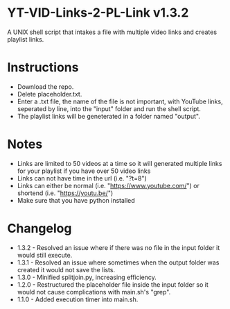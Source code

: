 # YT-VID-Links-2-PL-Link v1.3.2
A UNIX shell script that intakes a file with multiple video links and creates playlist links.

# Instructions
- Download the repo.
- Delete placeholder.txt.
- Enter a .txt file, the name of the file is not important, with YouTube links, seperated by line, into the "input" folder and run the shell script.
- The playlist links will be geneterated in a folder named "output".

# Notes
- Links are limited to 50 videos at a time so it will generated multiple links for your playlist if you have over 50 video links
- Links can not have time in the url (i.e. "?t=8")
- Links can either be normal (i.e. "https://www.youtube.com/") or shortend (i.e. "https://youtu.be/")
- Make sure that you have python installed

# Changelog
- 1.3.2 - Resolved an issue where if there was no file in the input folder it would still execute.
- 1.3.1 - Resolved an issue where sometimes when the output folder was created it would not save the lists.
- 1.3.0 - Minified splitjoin.py, increasing efficiency.
- 1.2.0 - Restructured the placeholder file inside the input folder so it would not cause complications with main.sh's "grep".
- 1.1.0 - Added execution timer into main.sh.
